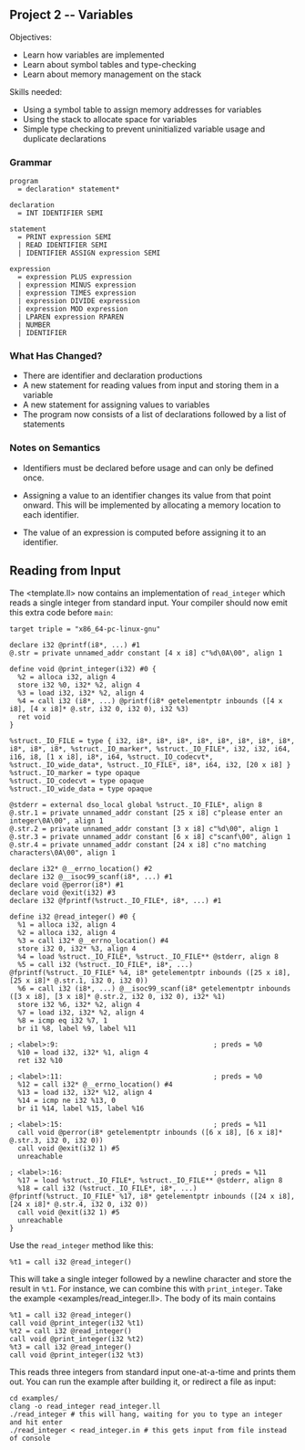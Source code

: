 ## Project 2 -- Variables

Objectives:

- Learn how variables are implemented
- Learn about symbol tables and type-checking
- Learn about memory management on the stack

Skills needed:

- Using a symbol table to assign memory addresses for variables
- Using the stack to allocate space for variables
- Simple type checking to prevent uninitialized variable usage and duplicate declarations

### Grammar

    program
      = declaration* statement*

    declaration
      = INT IDENTIFIER SEMI

    statement
      = PRINT expression SEMI
      | READ IDENTIFIER SEMI
      | IDENTIFIER ASSIGN expression SEMI

    expression
      = expression PLUS expression
      | expression MINUS expression
      | expression TIMES expression
      | expression DIVIDE expression
      | expression MOD expression
      | LPAREN expression RPAREN
      | NUMBER
      | IDENTIFIER

### What Has Changed?

- There are identifier and declaration productions
- A new statement for reading values from input and storing them in a variable
- A new statement for assigning values to variables
- The program now consists of a list of declarations followed by a list of statements

### Notes on Semantics

- Identifiers must be declared before usage and can only be defined once.

- Assigning a value to an identifier changes its value from that point onward.  This will be implemented by allocating a memory location to each identifier.

- The value of an expression is computed before assigning it to an identifier.

## Reading from Input

The <template.ll> now contains an implementation of `read_integer` which reads a single integer from standard input.  Your compiler should now emit this extra code before `main`:

    target triple = "x86_64-pc-linux-gnu"

    declare i32 @printf(i8*, ...) #1
    @.str = private unnamed_addr constant [4 x i8] c"%d\0A\00", align 1

    define void @print_integer(i32) #0 {
      %2 = alloca i32, align 4
      store i32 %0, i32* %2, align 4
      %3 = load i32, i32* %2, align 4
      %4 = call i32 (i8*, ...) @printf(i8* getelementptr inbounds ([4 x i8], [4 x i8]* @.str, i32 0, i32 0), i32 %3)
      ret void
    }

    %struct._IO_FILE = type { i32, i8*, i8*, i8*, i8*, i8*, i8*, i8*, i8*, i8*, i8*, i8*, %struct._IO_marker*, %struct._IO_FILE*, i32, i32, i64, i16, i8, [1 x i8], i8*, i64, %struct._IO_codecvt*, %struct._IO_wide_data*, %struct._IO_FILE*, i8*, i64, i32, [20 x i8] }
    %struct._IO_marker = type opaque
    %struct._IO_codecvt = type opaque
    %struct._IO_wide_data = type opaque

    @stderr = external dso_local global %struct._IO_FILE*, align 8
    @.str.1 = private unnamed_addr constant [25 x i8] c"please enter an integer\0A\00", align 1
    @.str.2 = private unnamed_addr constant [3 x i8] c"%d\00", align 1
    @.str.3 = private unnamed_addr constant [6 x i8] c"scanf\00", align 1
    @.str.4 = private unnamed_addr constant [24 x i8] c"no matching characters\0A\00", align 1

    declare i32* @__errno_location() #2
    declare i32 @__isoc99_scanf(i8*, ...) #1
    declare void @perror(i8*) #1
    declare void @exit(i32) #3
    declare i32 @fprintf(%struct._IO_FILE*, i8*, ...) #1

    define i32 @read_integer() #0 {
      %1 = alloca i32, align 4
      %2 = alloca i32, align 4
      %3 = call i32* @__errno_location() #4
      store i32 0, i32* %3, align 4
      %4 = load %struct._IO_FILE*, %struct._IO_FILE** @stderr, align 8
      %5 = call i32 (%struct._IO_FILE*, i8*, ...) @fprintf(%struct._IO_FILE* %4, i8* getelementptr inbounds ([25 x i8], [25 x i8]* @.str.1, i32 0, i32 0))
      %6 = call i32 (i8*, ...) @__isoc99_scanf(i8* getelementptr inbounds ([3 x i8], [3 x i8]* @.str.2, i32 0, i32 0), i32* %1)
      store i32 %6, i32* %2, align 4
      %7 = load i32, i32* %2, align 4
      %8 = icmp eq i32 %7, 1
      br i1 %8, label %9, label %11

    ; <label>:9:                                      ; preds = %0
      %10 = load i32, i32* %1, align 4
      ret i32 %10

    ; <label>:11:                                     ; preds = %0
      %12 = call i32* @__errno_location() #4
      %13 = load i32, i32* %12, align 4
      %14 = icmp ne i32 %13, 0
      br i1 %14, label %15, label %16

    ; <label>:15:                                     ; preds = %11
      call void @perror(i8* getelementptr inbounds ([6 x i8], [6 x i8]* @.str.3, i32 0, i32 0))
      call void @exit(i32 1) #5
      unreachable

    ; <label>:16:                                     ; preds = %11
      %17 = load %struct._IO_FILE*, %struct._IO_FILE** @stderr, align 8
      %18 = call i32 (%struct._IO_FILE*, i8*, ...) @fprintf(%struct._IO_FILE* %17, i8* getelementptr inbounds ([24 x i8], [24 x i8]* @.str.4, i32 0, i32 0))
      call void @exit(i32 1) #5
      unreachable
    }


Use the `read_integer` method like this:

    %t1 = call i32 @read_integer()
    
This will take a single integer followed by a newline character and store the result in `%t1`.  For instance, we can combine this with `print_integer`.  Take the example <examples/read_integer.ll>.  The body of its main contains

    %t1 = call i32 @read_integer()
    call void @print_integer(i32 %t1)
    %t2 = call i32 @read_integer()
    call void @print_integer(i32 %t2)
    %t3 = call i32 @read_integer()
    call void @print_integer(i32 %t3)

This reads three integers from standard input one-at-a-time and prints them out.  You can run the example after building it, or redirect a file as input:

    cd examples/
    clang -o read_integer read_integer.ll
    ./read_integer # this will hang, waiting for you to type an integer and hit enter
    ./read_integer < read_integer.in # this gets input from file instead of console
